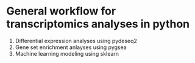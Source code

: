 # General workflow for transcriptomics analyses in python
1. Differential expression analyses using pydeseq2
2. Gene set enrichment anlayses using pygsea
3. Machine learning modeling using sklearn
